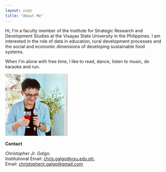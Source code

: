 ```yaml
---
layout: page
title: "About Me"
---
```


Hi, I'm a faculty member of the Institute for Strategic Research and Development Studies at the Visayas State University in the Philippines. I am interested in the role of data in education, rural development processes  and the social and economic dimensions of developing sustainable food systems. 

When I'm alone with free time, I like to read, dance, listen to music, do karaoke and run. 

<img src="/assets/images/profilepic.jpeg" width="200">

**Contact**

*Christopher Jr. Galgo*.  
Institutional Email: [chris.galgo@vsu.edu.ph](chris.galgo@vsu.edu.ph),  
Email: [christopherjr.galgo@gmail.com](christopherjr.galgo@gmail.com)
